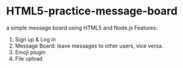 # HTML5-practice-message-board
a simple message board using HTML5 and Node.js
Features:
1. Sign up & Log in
2. Message Board: leave messages to other users, vice versa.
3. Emoji plugin
4. File upload
